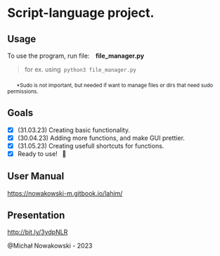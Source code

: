 # Script-language project.

## Usage

To use the program, run file:&emsp;<b>file_manager.py</b>

> for ex. using&ensp;`python3 file_manager.py`

&emsp;&ensp;<sub>*Sudo is not important, but needed if want to manage files or dirs that need sudo permissions.</sub>

## Goals

- [X] (31.03.23) Creating basic functionality.
- [X] (30.04.23) Adding more functions, and make GUI prettier.
- [X] (31.05.23) Creating usefull shortcuts for functions.
- [X] Ready to use! &ensp;:tada:

## User Manual

https://nowakowski-m.gitbook.io/lahim/

## Presentation
http://bit.ly/3ydpNLR

@Michał Nowakowski - 2023
